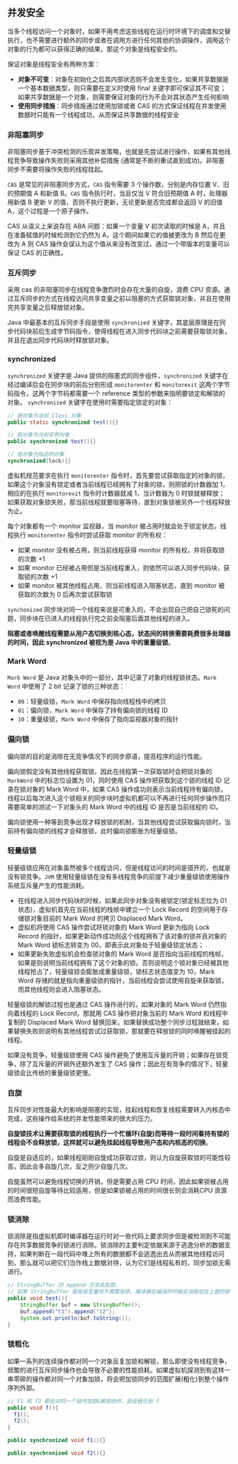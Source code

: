 ## 并发安全

当多个线程访问一个对象时，如果不用考虑这些线程在运行时环境下的调度和交替执行，也不需要进行额外的同步或者在调用方进行任何其他的协调操作，调用这个对象的行为都可以获得正确的结果，那这个对象是线程安全的。

保证对象是线程安全有两种方案：

- **对象不可变**：对象在初始化之后其内部状态则不会发生变化，如果共享数据是一个基本数据类型，则只需要在定义时使用 final 关键字即可保证其不可变；如果共享数据是一个对象，则需要保证对象的行为不会对其状态产生任何影响
- **使用同步措施**：同步措施通过使用加锁或者 CAS 的方式保证线程在并发使用数据时只能有一个线程成功，从而保证共享数据的线程安全

### 非阻塞同步

非阻塞同步基于冲突检测的乐观并发策略，也就是先尝试进行操作，如果有其他线程竞争导致操作失败则采用其他补偿措施 (通常是不断的重试直到成功)。非阻塞同步不需要将操作失败的线程挂起。

 `CAS` 是常见的非阻塞同步方式，`CAS` 指令需要 3 个操作数，分别是内存位置 V、旧的预期值 A 和新值 B。`CAS` 指令执行时，当且仅当 V 符合旧预期值 A 时，处理器用新值 B 更新 V 的值，否则不执行更新，无论更新是否完成都会返回 V 的旧值 A，这个过程是一个原子操作。

CAS 从语义上来说存在 ABA 问题：如果一个变量 V 初次读取的时候是 A，并且在准备赋值的时候检测到它仍然为 A，这个期间如果它的值被更改为 B 然后在更改为 A 则 CAS 操作会误认为这个值从来没有改变过，通过一个带版本的变量可以保证 CAS 的正确性。

### 互斥同步

采用 cas 的非阻塞同步在线程竞争激烈时会存在大量的自旋，浪费 CPU 资源。通过互斥同步的方式在线程访问共享变量之前以阻塞的方式获取锁对象，并且在使用完共享变量之后释放锁对象。

Java 中最基本的互斥同步手段是使用 `synchronized` 关键字，其底层原理是在同步代码块前后生成字节码指令，使得线程在进入同步代码块之前需要获取锁对象，并且在退出同步代码块时释放锁对象。

### synchronized

`synchronized` 关键字是 Java 提供的阻塞式的同步组件，`synchronized` 关键字在经过编译后会在同步块的前后分别形成 `monitorenter` 和 `monitorexit` 这两个字节码指令，这两个字节码都需要一个 reference 类型的参数来指明要锁定和解锁的对象。 `synchronized` 关键字在使用时需要指定锁定的对象：

```java
// 锁对象为当前 Class 对象
public static synchronized test(){}

// 锁对象为当前实例对象
public synchronized test(){}

// 锁对象为指定的对象
synchronized(lock){}
```

虚拟机规范要求在执行 `monitorenter` 指令时，首先要尝试获取指定的对象的锁，如果这个对象没有锁定或者当前线程已经拥有了对象的锁，则把锁的计数器加 1，相应的在执行 `monitorexit` 指令时计数器就减 1，当计数器为 0 时锁就被释放；如果获取对象锁失败，那当前线程就要阻塞等待，直到对象锁被另外一个线程释放为止。

每个对象都有一个 monitor 监视器，当 monitor 被占用时就会处于锁定状态，线程执行 `monitorenter` 指令时尝试获取 monitor 的所有权：
- 如果 monitor 没有被占用，则当前线程获得 monitor 的所有权，并将获取锁的次数 +1
- 如果 monitor 已经被占用但是当前线程重入，则依然可以进入同步代码块，获取锁的次数 +1
- 如果 monitor 被其他线程占用，则当前线程进入阻塞状态，直到 monitor 被获取的次数为 0 后再次尝试获取锁

`synchonized` 同步块对同一个线程来说是可重入的，不会出现自己把自己锁死的问题，同步块在已进入的线程执行完之前会阻塞后面其他线程的进入。

**阻塞或者唤醒线程需要从用户态切换到核心态，状态间的转换需要耗费很多处理器的时间，因此 synchronized 被视为是 Java 中的重量级锁**。

### Mark Word

`Mark Word` 是 Java 对象头中的一部分，其中记录了对象的线程锁状态。`Mark Word` 中使用了 2 bit 记录了锁的三种状态：

- `00`：轻量级锁，`Mark Word` 中保存指向线程栈中的拷贝
- `01`：偏向锁，`Mark Word` 中保存了持有偏向锁的线程 ID
- `10`：重量级锁，`Mark Word` 中保存了指向监视器对象的指针

### 偏向锁

偏向锁的目的是消除在无竞争情况下的同步原语，提高程序的运行性能。

偏向锁假定没有其他线程获取锁，因此在线程第一次获取锁时会把锁对象的 `MarkWord` 中的标志位设置为 01，同时使用 CAS 操作把获取到这个锁的线程 ID 记录在锁对象的 Mark Word 中，如果 CAS 操作成功则表示当前线程持有偏向锁，线程以后每次进入这个锁相关的同步块时虚拟机都可以不再进行任何同步操作而只需要简单的测试一下对象头的 Mark Word 中的线程 ID 是否是当前线程的 ID。

偏向锁使用一种等到竞争出现才释放锁的机制，当其他线程尝试获取偏向锁时，当前持有偏向锁的线程才会释放锁，此时偏向锁膨胀为轻量级锁。

### 轻量级锁

轻量级锁应用在对象虽然被多个线程访问，但是线程访问的时间是错开的，也就是没有锁竞争。`JVM` 使用轻量级锁在没有多线程竞争的前提下减少重量级锁使用操作系统互斥量产生的性能消耗。

- 在线程进入同步代码块的时候，如果此同步对象没有被锁定(锁定标志位为 01 状态)，虚拟机首先在当前线程的栈帧中建立一个 Lock Record 的空间用于存储锁对象目前的 Mark Word 的拷贝 Displaced Mark Word。
- 虚拟机将使用 CAS 操作尝试将锁对象的 Mark  Word 更新为指向 Lock Record 的指针，如果更新动作成功则这个线程拥有了该对象的锁并且对象的 Mark Word 锁标志转变为 00，即表示此对象处于轻量级锁定状态；
- 如果更新失败虚拟机会检查锁对象的 Mark Word 是否指向当前线程的栈帧，如果是则说明当前线程拥有了这个对象的锁。否则说明这个锁对象已经被其他线程抢占了，轻量级锁会膨胀成重量级锁，锁标志状态值变为 10，Mark Word 存储的就是指向重量级锁的指针，当前线程会尝试使用自旋来获取锁，而其他线程则会进入阻塞状态。

轻量级锁的解锁过程也是通过 CAS 操作进行的，如果对象的 Mark Word 仍然指向着线程的 Lock Record，那就用 CAS 操作把对象当前的 Mark Word 和线程中复制的 Displaced Mark Word 替换回来，如果替换成功整个同步过程就结束，如果替换失败则说明有其他线程尝试过获取锁，那就要在释放锁的同时唤醒被挂起的线程。

如果没有竞争，轻量级锁使用 CAS 操作避免了使用互斥量的开销；如果存在锁竞争，除了互斥量的开销外还额外发生了 CAS 操作；因此在有竞争的情况下，轻量级锁会比传统的重量级锁更慢。

### 自旋

互斥同步对性能最大的影响是阻塞的实现，挂起线程和恢复线程需要转入内核态中完成，这些操作给系统的并发性能带来的很大的压力。

**自旋锁技术让需要获取锁的线程执行一个忙循环(自旋)而等待一段时间看持有锁的线程会不会释放锁，这样就可以避免挂起线程导致用户态和内核态的切换**。

自旋是自适应的，如果线程刚刚自旋成功获取过锁，则认为自旋获取锁的可能性较高，因此会多自旋几次，反之则少自旋几次。

自旋虽然可以避免线程切换的开销，但是需要占用 CPU 时间，因此如果锁被占用的时间很短自旋等待比较适用，但是如果锁被占用的时间很长则会消耗CPU 资源而浪费性能。

### 锁消除

锁消除是指虚拟机即时编译器在运行时对一些代码上要求同步但是被检测到不可能存在共享数据竞争的锁进行消除。锁消除的主要判定依据来源于逃逸分析的数据支持，如果判断在一段代码中堆上所有的数据都不会逃逸出去从而被其他线程访问到，那么就可以把它们当作栈上数据对待，认为它们是线程私有的，同步加锁无需进行。
```java
// StringBuffer 的 append 方法会加锁，
// 如果 StringBuffer 是局部变量则不需要加锁，编译器在编译的时候会消除加在上面的锁
public void test(){
    StringBuffer buf = new StringBuffer();
    buf.append("t1").append("t2");
    System.out.println(buf.toString());
}
```
### 锁粗化

如果一系列的连续操作都对同一个对象反复加锁和解锁，那么即使没有线程竞争，频繁的进行互斥同步操作也会导致不必要的性能损耗。如果虚拟机探测到有这样一串零碎的操作都对同一个对象加锁，将会把加锁同步的范围扩展(粗化)到整个操作序列外部。
```java
// f1 和 f2 都会对同一个锁作加锁&解锁动作，锁会粗化到 f
public void f(){
  f1();
  f2();
}

public synchronized void f1(){}

public synchronized void f2(){}
```
